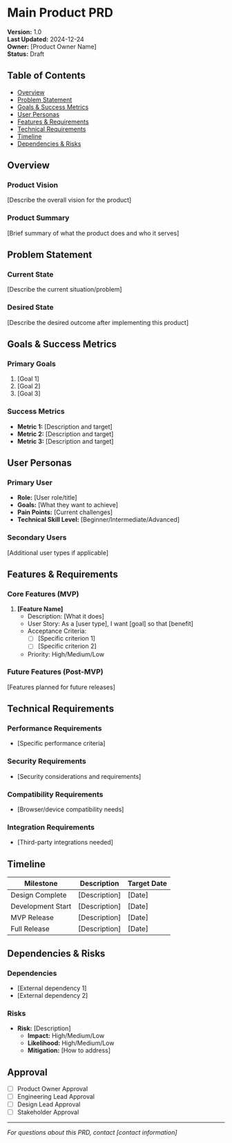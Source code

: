 
# Main Product PRD

**Version:** 1.0  
**Last Updated:** 2024-12-24  
**Owner:** [Product Owner Name]  
**Status:** Draft  

## Table of Contents
- [Overview](#overview)
- [Problem Statement](#problem-statement)
- [Goals & Success Metrics](#goals--success-metrics)
- [User Personas](#user-personas)
- [Features & Requirements](#features--requirements)
- [Technical Requirements](#technical-requirements)
- [Timeline](#timeline)
- [Dependencies & Risks](#dependencies--risks)

## Overview

### Product Vision
[Describe the overall vision for the product]

### Product Summary
[Brief summary of what the product does and who it serves]

## Problem Statement

### Current State
[Describe the current situation/problem]

### Desired State
[Describe the desired outcome after implementing this product]

## Goals & Success Metrics

### Primary Goals
1. [Goal 1]
2. [Goal 2]
3. [Goal 3]

### Success Metrics
- **Metric 1:** [Description and target]
- **Metric 2:** [Description and target]
- **Metric 3:** [Description and target]

## User Personas

### Primary User
- **Role:** [User role/title]
- **Goals:** [What they want to achieve]
- **Pain Points:** [Current challenges]
- **Technical Skill Level:** [Beginner/Intermediate/Advanced]

### Secondary Users
[Additional user types if applicable]

## Features & Requirements

### Core Features (MVP)
1. **[Feature Name]**
   - Description: [What it does]
   - User Story: As a [user type], I want [goal] so that [benefit]
   - Acceptance Criteria:
     - [ ] [Specific criterion 1]
     - [ ] [Specific criterion 2]
   - Priority: High/Medium/Low

### Future Features (Post-MVP)
[Features planned for future releases]

## Technical Requirements

### Performance Requirements
- [Specific performance criteria]

### Security Requirements
- [Security considerations and requirements]

### Compatibility Requirements
- [Browser/device compatibility needs]

### Integration Requirements
- [Third-party integrations needed]

## Timeline

| Milestone | Description | Target Date |
|-----------|-------------|-------------|
| Design Complete | [Description] | [Date] |
| Development Start | [Description] | [Date] |
| MVP Release | [Description] | [Date] |
| Full Release | [Description] | [Date] |

## Dependencies & Risks

### Dependencies
- [External dependency 1]
- [External dependency 2]

### Risks
- **Risk:** [Description]
  - **Impact:** High/Medium/Low
  - **Likelihood:** High/Medium/Low
  - **Mitigation:** [How to address]

## Approval

- [ ] Product Owner Approval
- [ ] Engineering Lead Approval
- [ ] Design Lead Approval
- [ ] Stakeholder Approval

---

*For questions about this PRD, contact [contact information]*
